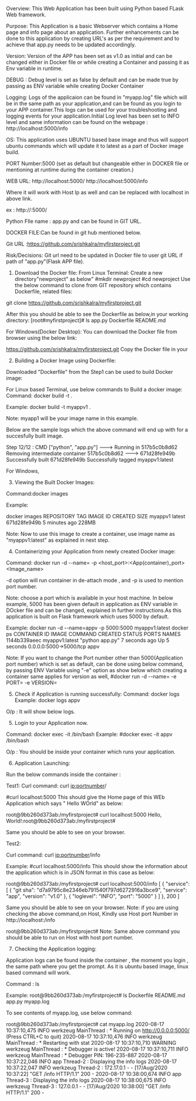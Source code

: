 Overview:
This Web Application has been built using Python based FLask Web framework.

Purpose: This Application is a basic Webserver which contains a Home page  and info page about an application.
         Further enhancements can be done to this application by creating URL's as per the requirement and to 
         achieve that app.py needs to be updated accordingly.

Version: Version of the APP has been set as v1.0 as initial and can be changed either in Docker file or while creating a Container and passing it as Env variable in          runtime.

DEBUG : Debug level is set as false by default and can be made true by passing as ENV variable while creating Docker Container

Logging: Logs of the applicaion can be found in "myapp.log" file which will be in the same path as your application,and can be found as you login to your APP container.This logs can be used for your troubleshooting and logging events for your application.Initial Log level has been set to INFO level and same information can be found on the webpage : http://localhost:5000/info

OS: This application uses UBUNTU based base image and thus will support ubuntu commands which will update it to latest as a part of Docker image build.

PORT Number:5000  (set as default but changeable either in DOCKER file or mentioning at runtime during the container creation.)

WEB URL: http://localhost:5000/
         http://localhost:5000/info

Where it will work with Host Ip as well and can be replaced with localhost in above link.

ex : http://<hostip>:5000/

Python FIle name : app.py and can be found in GIT URL.

DOCKER FILE:Can be found in git hub mentioned below.

Git URL :https://github.com/srishkalra/myfirstproject.git

Risk/Decisions: Git url need to be updated in Docker file  to user git  URL if path of "app.py"(Flask APP file).

1) Download the Docker file:
From Linux Terminal:
Create a new directory"newproject" as below"
#mkdir newproject
#cd newproject
Use the below command to clone from GIT repository which contains Dockerfile, related files:

git clone https://github.com/srishkalra/myfirstproject.git

After this you should be able to see the Dockerfile as below,in your working directory:
[root#myfirstproject]# ls
app.py  Dockerfile  README.md

For Windows(Docker Desktop): 
You can download the Docker file from browser using the below link:

https://github.com/srishkalra/myfirstproject.git
Copy the Docker file in your 

2) Building a Docker Image using Dockerfile: 

Downloaded "Dockerfile" from the Step1 can be used to build Docker image:

For Linux based Terminal, use below commands to Build a docker image:
Command:
docker build -t <tagname> .

Example:
docker build -t myappv1 . 

Note: myapp1 will be your image name in this example.

Below are the sample logs which the above command will end up with for a succesfully built image.

Step 12/12 : CMD ["python", "app.py"]
 ---> Running in 517b5c0b8d62
Removing intermediate container 517b5c0b8d62
 ---> 671d28fe949b
Successfully built 671d28fe949b
Successfully tagged myappv1:latest

For Windows, 



3) Viewing the Built Docker Images:

Command:docker images

Example:

docker images
REPOSITORY          TAG                 IMAGE ID            CREATED             SIZE
myappv1             latest              671d28fe949b        5 minutes ago       228MB

Note: Now to use this image to create a container, use image name as "myappv1:latest" as explained in next step.

4) Containerizing your Application from newly created Docker image:

Command: docker run -d --name=<name of your container> -p <host_port>:<App(container)_port> <Image_name>

-d option will run container in de-attach mode , and -p is used to mention port number.

Note: choose a port which is  available in your host machine. In below example, 5000 has been given default in application as ENV variable in DOcker file and can be changed, explained in further instructions.As this application is built on Flask framework which uses 5000 by default.

Example:
docker run -d --name=appv -p 5000:5000 myappv1:latest
docker ps
CONTAINER ID        IMAGE               COMMAND             CREATED             STATUS              PORTS                    NAMES
1144b339aeec        myappv1:latest      "python app.py"     7 seconds ago       Up 5 seconds        0.0.0.0:5000->5000/tcp   appv

Note: If you want to change the Port number other than 5000(Application port number) which is set as default, can be done using below command, by passing ENV Variable using "-e" option as show below which creating a container same applies for version as well,
#docker run -d --name=<container name> -e PORT=<any available port number> -e VERSION=<app version> <docker image name>

5) Check if Application is running successfully:
  Command: docker logs <appname>
  Example: docker logs appv

  O/p : It will show below logs.


5) Login to your Application now.
    
 Command: docker exec -it <appname> /bin/bash
Example:
#docker exec -it appv /bin/bash

O/p : You should be inside your container which runs your application.

6) Application Launching:

Run the below commands inside the container :

Test1:
Curl command: curl <ip:portnumber>/

#curl localhost:5000
This should give the Home page of this WEb Application which says " Hello WOrld" as below:

root@9bb260d373ab:/myfirstproject# curl localhost:5000
Hello, World!:root@9bb260d373ab:/myfirstproject#

Same you should be able to see on your browser.

Test2:

Curl command:
curl <ip:portnumber>/info

Example:
#curl localhost:5000/info
This should show the information about the application which is in JSON format in this case as below:

root@9bb260d373ab:/myfirstproject# curl localhost:5000/info
[
  {
    "service": [
      {
        "git sha": "d7a9795c8e2346eb791540f797d6272916a3bce9",
        "service": "app",
        "version": "v1.0"
      },
      {
        "loglevel": "INFO",
        "port": "5000"
      }
    ]
  },
  200
]


Same you should be able to see on your browser.
Note: if you are using checking the above command,on Host, Kindly use Host port Number in http://localhost:<host port>/info

root@9bb260d373ab:/myfirstproject#
Note: Same above command you should be able to run on Host with host port number.

7) Checking the Application logging:

Application logs can be found inside the container , the momemt you login , the same path where you get the prompt.
As it is ubuntu based image, linux based command will work.

Command : ls

Example:
root@9bb260d373ab:/myfirstproject# ls
Dockerfile  README.md  app.py  myapp.log

To see contents of myapp.log, use below command:

root@9bb260d373ab:/myfirstproject# cat myapp.log
2020-08-17 10:37:10,475 INFO werkzeug MainThread :  * Running on http://0.0.0.0:5000/ (Press CTRL+C to quit)
2020-08-17 10:37:10,476 INFO werkzeug MainThread :  * Restarting with stat
2020-08-17 10:37:10,710 WARNING werkzeug MainThread :  * Debugger is active!
2020-08-17 10:37:10,711 INFO werkzeug MainThread :  * Debugger PIN: 196-235-887
2020-08-17 10:37:22,046 INFO app Thread-2 : Displaying the info logs
2020-08-17 10:37:22,047 INFO werkzeug Thread-2 : 172.17.0.1 - - [17/Aug/2020 10:37:22] "GET /info HTTP/1.1" 200 -
2020-08-17 10:38:00,674 INFO app Thread-3 : Displaying the info logs
2020-08-17 10:38:00,675 INFO werkzeug Thread-3 : 127.0.0.1 - - [17/Aug/2020 10:38:00] "GET /info HTTP/1.1" 200 -
